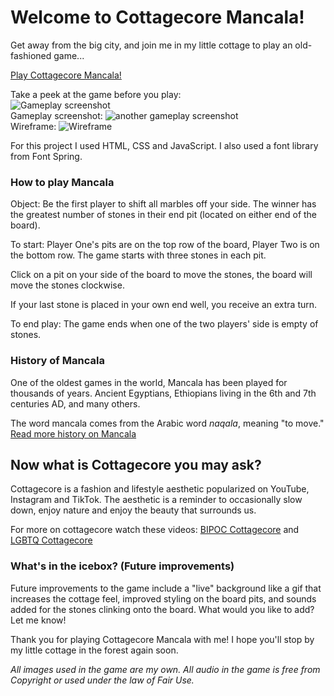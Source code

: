 # Welcome to Cottagecore Mancala!

Get away from the big city, and join me in my little cottage to play an old-fashioned game...

[Play Cottagecore Mancala!](https://madmaxbeyond.github.io/mancala-game/)


Take a peek at the game before you play:  
![Gameplay screenshot](https://static.wixstatic.com/media/f12358_878463c129c44d0cb0a560cfd01ba3bf~mv2.png/v1/fill/w_1444,h_730,al_c,q_90,usm_0.66_1.00_0.01/f12358_878463c129c44d0cb0a560cfd01ba3bf~mv2.webp)  
Gameplay screenshot: ![another gameplay screenshot](https://static.wixstatic.com/media/f12358_6565a4fab76143f782896241df4cadfa~mv2.png/v1/fill/w_1444,h_730,al_c,q_90,usm_0.66_1.00_0.01/f12358_6565a4fab76143f782896241df4cadfa~mv2.webp)  
Wireframe: ![Wireframe](https://static.wixstatic.com/media/f12358_644bd20172f4464a9c330f1df1c0c674~mv2.jpg/v1/fill/w_995,h_746,al_c,q_85,usm_0.66_1.00_0.01/f12358_644bd20172f4464a9c330f1df1c0c674~mv2.webp)  

For this project I used HTML, CSS and JavaScript. I also used a font library from Font Spring. 

### How to play Mancala  
Object: Be the first player to shift all marbles off your side. The winner has the greatest number of stones in their end pit (located on either end of the board).  

To start: Player One's pits are on the top row of the board, Player Two is on the bottom row. The game starts with three stones in each pit.  

Click on a pit on your side of the board to move the stones, the board will move the stones clockwise.  

If your last stone is placed in your own end well, you receive an extra turn.  

To end play: The game ends when one of the two players' side is empty of stones.


### History of Mancala
One of the oldest games in the world, Mancala has been played for thousands of years. Ancient Egyptians, Ethiopians living in the 6th and 7th centuries AD, and many others.  

The word mancala comes from the Arabic word _naqala_, meaning "to move."  
[Read more history on Mancala](https://en.wikipedia.org/wiki/Mancala)  

## Now what is Cottagecore you may ask?  
Cottagecore is a fashion and lifestyle aesthetic popularized on YouTube, Instagram and TikTok. The aesthetic is a reminder to occasionally slow down, enjoy nature and enjoy the beauty that surrounds us.  

For more on cottagecore watch these videos: [BIPOC Cottagecore](https://www.youtube.com/watch?v=32Dwn6KqhDE&list=PLcGbBDkRg8cP3VvRpH8VuJ71fspmEfMqw&index=2&t=26s) and [LGBTQ Cottagecore](https://www.youtube.com/watch?v=5odKiL7jRW0&list=PLcGbBDkRg8cP3VvRpH8VuJ71fspmEfMqw&index=1)  

### What's in the icebox? (Future improvements)  
Future improvements to the game include a "live" background like a gif that increases the cottage feel, improved styling on the board pits, and sounds added for the stones clinking onto the board. What would you like to add? Let me know!  

Thank you for playing Cottagecore Mancala with me! I hope you'll stop by my little cottage in the forest again soon.



_All images used in the game are my own. All audio in the game is free from Copyright or used under the law of Fair Use._